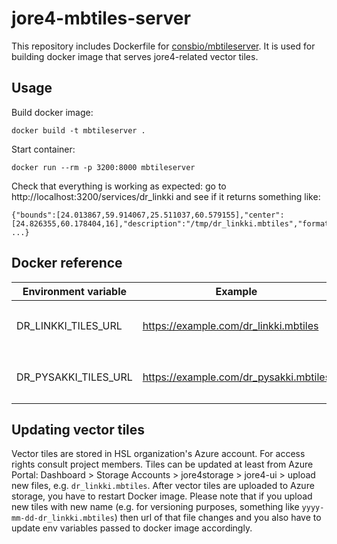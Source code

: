 # jore4-mbtiles-server

This repository includes Dockerfile for [consbio/mbtileserver](https://hub.docker.com/r/consbio/mbtileserver).
It is used for building docker image that serves jore4-related vector tiles.

## Usage

Build docker image:

`docker build -t mbtileserver .`

Start container:

`docker run --rm -p 3200:8000 mbtileserver`

Check that everything is working as expected: go to http://localhost:3200/services/dr_linkki and see if it returns something like:

```
{"bounds":[24.013867,59.914067,25.511037,60.579155],"center":[24.826355,60.178404,16],"description":"/tmp/dr_linkki.mbtiles","format":"pbf", ...}
```

## Docker reference

| Environment variable | Example                                | Description                                                |
| -------------------- | -------------------------------------- | ---------------------------------------------------------- |
| DR_LINKKI_TILES_URL  | https://example.com/dr_linkki.mbtiles  | Complete url where `dr_linkki.mbtiles` file can be found.  |
| DR_PYSAKKI_TILES_URL | https://example.com/dr_pysakki.mbtiles | Complete url where `dr_pysakki.mbtiles` file can be found. |

## Updating vector tiles

Vector tiles are stored in HSL organization's Azure account. For access rights consult project members.
Tiles can be updated at least from Azure Portal:
Dashboard > Storage Accounts > jore4storage > jore4-ui > upload new files, e.g. `dr_linkki.mbtiles`.
After vector tiles are uploaded to Azure storage, you have to restart Docker image.
Please note that if you upload new tiles with new name (e.g. for versioning purposes, something like `yyyy-mm-dd-dr_linkki.mbtiles`) then url of that file changes and you also have to update env variables passed to docker image accordingly.
